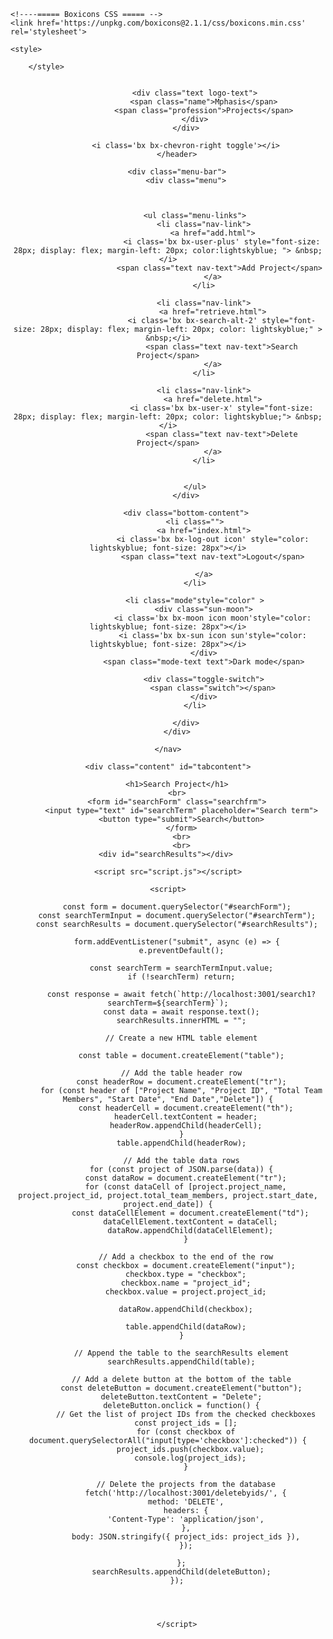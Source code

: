 <html lang="en">
<head>
    <meta charset="UTF-8">
    <meta name="viewport" content="width=device-width, initial-scale=1.0">
    <title>Retrieve</title>
    <link rel="stylesheet" href="style.css">
   
    <!----===== Boxicons CSS ===== -->
    <link href='https://unpkg.com/boxicons@2.1.1/css/boxicons.min.css' rel='stylesheet'>

    <style>
        
        </style>


</head>
<body>
    <nav class="sidebar close">
        <header>
            <div class="image-text">
                <span class="image">
                    <img src="logo.jpg" alt="">
                </span>

                <div class="text logo-text">
                    <span class="name">Mphasis</span>
                    <span class="profession">Projects</span>
                </div>
            </div>

            <i class='bx bx-chevron-right toggle'></i>
        </header>

        <div class="menu-bar">
            <div class="menu">

              

                <ul class="menu-links">
                    <li class="nav-link">
                        <a href="add.html">
                            <i class='bx bx-user-plus' style="font-size: 28px; display: flex; margin-left: 20px; color:lightskyblue; "> &nbsp;</i>
                           <span class="text nav-text">Add Project</span>
                        </a>
                    </li>
                    
                    <li class="nav-link">
                        <a href="retrieve.html">
                            <i class='bx bx-search-alt-2' style="font-size: 28px; display: flex; margin-left: 20px; color: lightskyblue;" > &nbsp;</i>
                            <span class="text nav-text">Search Project</span>
                        </a>
                    </li>

                    <li class="nav-link">
                        <a href="delete.html">
                            <i class='bx bx-user-x' style="font-size: 28px; display: flex; margin-left: 20px; color: lightskyblue;"> &nbsp;</i>
                            <span class="text nav-text">Delete Project</span>
                        </a>
                    </li>

                    
                </ul>
            </div>

            <div class="bottom-content">
                <li class="">
                    <a href="index.html">
                        <i class='bx bx-log-out icon' style="color: lightskyblue; font-size: 28px"></i>
                        <span class="text nav-text">Logout</span>
                        
                    </a>
                </li>

                <li class="mode"style="color" >
                    <div class="sun-moon">
                        <i class='bx bx-moon icon moon'style="color: lightskyblue; font-size: 28px"></i>
                        <i class='bx bx-sun icon sun'style="color: lightskyblue; font-size: 28px"></i>
                    </div>
                    <span class="mode-text text">Dark mode</span>

                    <div class="toggle-switch">
                        <span class="switch"></span>
                    </div>
                </li>
                
            </div>
        </div>

    </nav>

    <div class="content" id="tabcontent">
        
        <h1>Search Project</h1>
        <br>
        <form id="searchForm" class="searchfrm">
          <input type="text" id="searchTerm" placeholder="Search term">
          <button type="submit">Search</button>
          </form>
          <br>
          <br>
          <div id="searchResults"></div>       
  </div>

    
    <script src="script.js"></script>

    <script>

        const form = document.querySelector("#searchForm");
        const searchTermInput = document.querySelector("#searchTerm");
        const searchResults = document.querySelector("#searchResults");
        
        form.addEventListener("submit", async (e) => {
          e.preventDefault();
        
          const searchTerm = searchTermInput.value;
          if (!searchTerm) return;
        
          const response = await fetch(`http://localhost:3001/search1?searchTerm=${searchTerm}`);
          const data = await response.text();
          searchResults.innerHTML = "";
        
          // Create a new HTML table element
        
          const table = document.createElement("table");
        
          // Add the table header row
          const headerRow = document.createElement("tr");
          for (const header of ["Project Name", "Project ID", "Total Team Members", "Start Date", "End Date","Delete"]) {
            const headerCell = document.createElement("th");
            headerCell.textContent = header;
            headerRow.appendChild(headerCell);
          }
          table.appendChild(headerRow);
        
          // Add the table data rows
          for (const project of JSON.parse(data)) {
            const dataRow = document.createElement("tr");
            for (const dataCell of [project.project_name, project.project_id, project.total_team_members, project.start_date, project.end_date]) {
              const dataCellElement = document.createElement("td");
              dataCellElement.textContent = dataCell;
              dataRow.appendChild(dataCellElement);
            }
        
            // Add a checkbox to the end of the row
            const checkbox = document.createElement("input");
            checkbox.type = "checkbox";
            checkbox.name = "project_id";
            checkbox.value = project.project_id;

            dataRow.appendChild(checkbox);
        
            table.appendChild(dataRow);
          }
        
          // Append the table to the searchResults element
          searchResults.appendChild(table);
        
          // Add a delete button at the bottom of the table
          const deleteButton = document.createElement("button");
          deleteButton.textContent = "Delete";
          deleteButton.onclick = function() {
            // Get the list of project IDs from the checked checkboxes
            const project_ids = [];
            for (const checkbox of document.querySelectorAll("input[type='checkbox']:checked")) {
              project_ids.push(checkbox.value);
              console.log(project_ids);
            }
        
            // Delete the projects from the database
            fetch('http://localhost:3001/deletebyids/', {
            method: 'DELETE',
            headers: {
            'Content-Type': 'application/json',
            },
            body: JSON.stringify({ project_ids: project_ids }),
            });

          };
          searchResults.appendChild(deleteButton);
        });

        

        
        </script>
        
        
        
        
</body>
</html>
